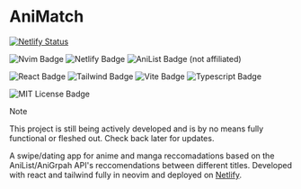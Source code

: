 # AniMatch
[![Netlify Status](https://api.netlify.com/api/v1/badges/97e08941-da68-4165-a1aa-3ab3ee451e96/deploy-status)](https://app.netlify.com/projects/ani-match/deploys)

![Nvim Badge](https://img.shields.io/badge/NeoVim-%2357A143.svg?&style=for-the-badge&logo=neovim&logoColor=white) ![Netlify Badge](https://img.shields.io/badge/Netlify-00C7B7?style=for-the-badge&logo=netlify&logoColor=white) ![AniList Badge](https://img.shields.io/badge/AniList-02A9FF?style=for-the-badge&logo=AniList&logoColor=white) (not affiliated) 

![React Badge](https://img.shields.io/badge/React-20232A?style=for-the-badge&logo=react&logoColor=61DAFB) ![Tailwind Badge](https://img.shields.io/badge/Tailwind_CSS-38B2AC?style=for-the-badge&logo=tailwind-css&logoColor=white) ![Vite Badge](https://img.shields.io/badge/Vite-B73BFE?style=for-the-badge&logo=vite&logoColor=FFD62E) ![Typescript Badge](https://img.shields.io/badge/TypeScript-007ACC?style=for-the-badge&logo=typescript&logoColor=white)

![MIT License Badge](https://img.shields.io/badge/MIT-green?style=for-the-badge)

> [!NOTE]
> This project is still being actively developed and is by no means fully functional or fleshed out. Check back later for updates. 

A swipe/dating app for anime and manga reccomadations based on the AniList/AniGrpah API's reccomendations between different titles. Developed with react and tailwind fully in neovim and deployed on [Netlify](https://ani-match.netlify.app). 



<!--
This template provides a minimal setup to get React working in Vite with HMR and some ESLint rules.

Currently, two official plugins are available:

- [@vitejs/plugin-react](https://github.com/vitejs/vite-plugin-react/blob/main/packages/plugin-react) uses [Babel](https://babeljs.io/) for Fast Refresh
- [@vitejs/plugin-react-swc](https://github.com/vitejs/vite-plugin-react/blob/main/packages/plugin-react-swc) uses [SWC](https://swc.rs/) for Fast Refresh

## Expanding the ESLint configuration

If you are developing a production application, we recommend updating the configuration to enable type-aware lint rules:

```js
export default tseslint.config({
  extends: [
    // Remove ...tseslint.configs.recommended and replace with this
    ...tseslint.configs.recommendedTypeChecked,
    // Alternatively, use this for stricter rules
    ...tseslint.configs.strictTypeChecked,
    // Optionally, add this for stylistic rules
    ...tseslint.configs.stylisticTypeChecked,
  ],
  languageOptions: {
    // other options...
    parserOptions: {
      project: ['./tsconfig.node.json', './tsconfig.app.json'],
      tsconfigRootDir: import.meta.dirname,
    },
  },
})
```

You can also install [eslint-plugin-react-x](https://github.com/Rel1cx/eslint-react/tree/main/packages/plugins/eslint-plugin-react-x) and [eslint-plugin-react-dom](https://github.com/Rel1cx/eslint-react/tree/main/packages/plugins/eslint-plugin-react-dom) for React-specific lint rules:

```js
// eslint.config.js
import reactX from 'eslint-plugin-react-x'
import reactDom from 'eslint-plugin-react-dom'

export default tseslint.config({
  plugins: {
    // Add the react-x and react-dom plugins
    'react-x': reactX,
    'react-dom': reactDom,
  },
  rules: {
    // other rules...
    // Enable its recommended typescript rules
    ...reactX.configs['recommended-typescript'].rules,
    ...reactDom.configs.recommended.rules,
  },
})
```
-->
